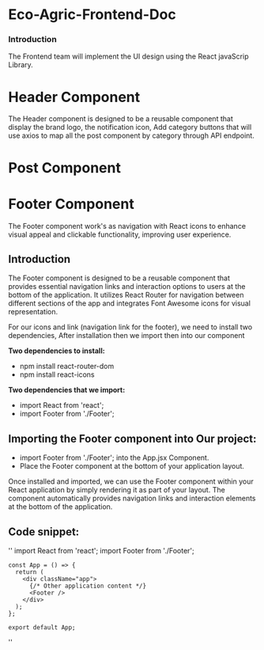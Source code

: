# Eco-Agric-Frontend-Doc
### Introduction
The Frontend team will implement the UI design using the React javaScrip Library.

# Header Component
The Header component is designed to be a reusable component that display the brand logo, the notification icon, Add category buttons that will use axios
to map all the post component by category through API endpoint.

# Post Component

# Footer Component
The Footer component work's as navigation with React icons to enhance visual appeal and clickable functionality, improving user experience.

## Introduction
The Footer component is designed to be a reusable component that provides essential navigation links and interaction options to users at 
the bottom of the application. It utilizes React Router for navigation between different sections of the app and integrates Font Awesome icons for visual representation.

For our icons and link (navigation link for the footer), we need to install two dependencies, After installation then we import then into our component

**Two dependencies to install:**
- npm install react-router-dom
- npm install react-icons

**Two dependencies that we import:**
- import React from 'react';
- import Footer from './Footer';

## Importing the Footer component into Our project:
- import Footer from './Footer'; into the App.jsx Component.
- Place the Footer component at the bottom of your application layout.

Once installed and imported, we can use the Footer component within your React application by simply rendering it as part of your layout.
The component automatically provides navigation links and interaction elements at the bottom of the application.

## Code snippet:
'' import React from 'react';
    import Footer from './Footer';
    
    const App = () => {
      return (
        <div className="app">
          {/* Other application content */}
          <Footer />
        </div>
      );
    };
    
    export default App;
''
